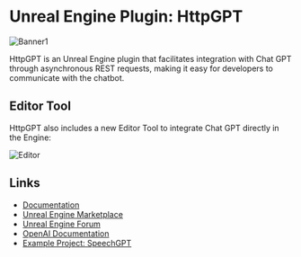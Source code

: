 # Unreal Engine Plugin: HttpGPT

![Banner1](https://user-images.githubusercontent.com/77353979/226219720-150abd31-487c-474f-ab14-576ff2efbdde.png)

HttpGPT is an Unreal Engine plugin that facilitates integration with Chat GPT through asynchronous REST requests, making it easy for developers to communicate with the chatbot. 

## Editor Tool
HttpGPT also includes a new Editor Tool to integrate Chat GPT directly in the Engine:

![Editor](https://user-images.githubusercontent.com/77353979/226606703-22f828a4-df71-43b1-b960-5ad100616064.png)

## Links
* [Documentation](https://github.com/lucoiso/UEHttpGPT/wiki)
* [Unreal Engine Marketplace](https://www.unrealengine.com/marketplace/en-US/product/433c180835184aeca0172680a69497ee)
* [Unreal Engine Forum](https://forums.unrealengine.com/t/free-httpgpt-integrate-chatgpt-in-the-engine-via-asynchronous-tasks-rest/765168?u=lucoiso)
* [OpenAI Documentation](https://platform.openai.com/docs/guides/chat)
* [Example Project: SpeechGPT](https://github.com/lucoiso/UESpeechGPT)
